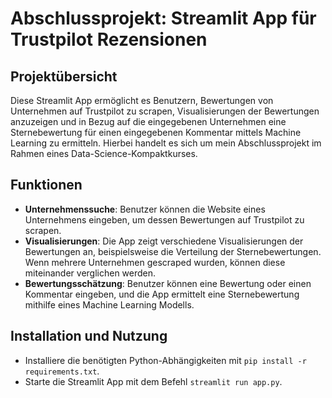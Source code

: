 # Abschlussprojekt: Streamlit App für Trustpilot Rezensionen

## Projektübersicht

Diese Streamlit App ermöglicht es Benutzern, Bewertungen von Unternehmen auf Trustpilot zu scrapen, Visualisierungen der Bewertungen anzuzeigen und in Bezug auf die eingegebenen Unternehmen eine Sternebewertung für einen eingegebenen Kommentar mittels Machine Learning zu ermitteln. Hierbei handelt es sich um mein Abschlussprojekt im Rahmen eines Data-Science-Kompaktkurses.

## Funktionen

- **Unternehmenssuche**: Benutzer können die Website eines Unternehmens eingeben, um dessen Bewertungen auf Trustpilot zu scrapen.
- **Visualisierungen**: Die App zeigt verschiedene Visualisierungen der Bewertungen an, beispielsweise die Verteilung der Sternebewertungen. Wenn mehrere Unternehmen gescraped wurden, können diese miteinander verglichen werden.
- **Bewertungsschätzung**: Benutzer können eine Bewertung oder einen Kommentar eingeben, und die App ermittelt eine Sternebewertung mithilfe eines Machine Learning Modells.

## Installation und Nutzung
- Installiere die benötigten Python-Abhängigkeiten mit `pip install -r requirements.txt`.
- Starte die Streamlit App mit dem Befehl `streamlit run app.py`.
